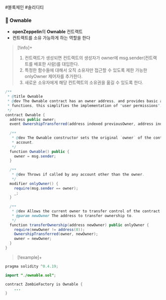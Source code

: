 ---
---

#블록체인 #솔리디티 
### 📌 Ownable
+ **openZeppelin**의 **Ownable** 컨트랙트
+ 컨트랙트를 소유 가능하게 하는 역할을 한다

> [!info]+ 
> 1. 컨트랙트가 생성되면 컨트랙트의 생성자가 owner에 msg.sender(컨트랙트를 배포한 사람)를 대입한다.
> 2. 특정한 함수들에 대해서 오직 소유자만 접근할 수 있도록 제한 가능한 onlyOwner 제어자를 추가한다.
> 3. 새로운 소유자에게 해당 컨트랙트의 소유권을 옮길 수 있도록 한다.


```Java
/**  
 * @title Ownable  
 * @dev The Ownable contract has an owner address, and provides basic authorization control  
 * functions, this simplifies the implementation of "user permissions".  
 */  
contract Ownable {  
  address public owner;  
  event OwnershipTransferred(address indexed previousOwner, address indexed newOwner);  
  
  /**  
   * @dev The Ownable constructor sets the original `owner` of the contract to the sender  
   * account.  
   */  
  function Ownable() public {  
    owner = msg.sender;  
  }  
  
  /**  
   * @dev Throws if called by any account other than the owner.  
   */  
  modifier onlyOwner() {  
    require(msg.sender == owner);  
    _;  
  }  
  
  /**  
   * @dev Allows the current owner to transfer control of the contract to a newOwner.  
   * @param newOwner The address to transfer ownership to.  
   */  
  function transferOwnership(address newOwner) public onlyOwner {  
    require(newOwner != address(0));  
    OwnershipTransferred(owner, newOwner);  
    owner = newOwner;  
  }  
}
```

> [!example]+ 
```Java
pragma solidity ^0.4.19;  

import "./ownable.sol";  

contract ZombieFactory is Ownable {
	...
}
```